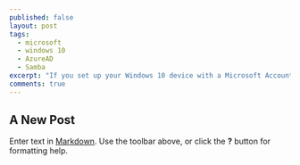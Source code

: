 ```yaml
---
published: false
layout: post
tags: 
  - microsoft
  - windows 10
  - AzureAD
  - Samba
excerpt: "If you set up your Windows 10 device with a Microsoft Account, and not a local one, you may not have access to your Samba Shares. I tell you how to get that access back"
comments: true
---
```


## A New Post

Enter text in [Markdown](http://daringfireball.net/projects/markdown/). Use the toolbar above, or click the **?** button for formatting help.
